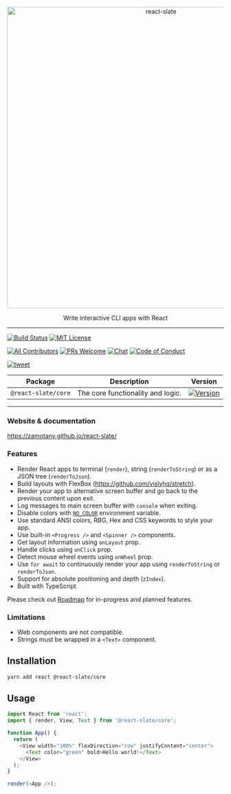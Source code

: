 <p align="center">
  <img alt="react-slate" src="https://raw.githubusercontent.com/zamotany/react-slate/master/docs/_assets/react_slate_logo.png" width="700">
</p>

<p align="center">
  Write interactive CLI apps with React
</p>

---

[![Build Status][build-badge]][build]
[![MIT License][license-badge]][license]

[![All Contributors](https://img.shields.io/badge/all_contributors-5-orange.svg?style=flat-square)](#contributors)
[![PRs Welcome][prs-welcome-badge]][prs-welcome]
[![Chat][chat-badge]][chat]
[![Code of Conduct][coc-badge]][coc]

[![tweet][tweet-badge]][tweet]

| Package             | Description                       | Version                                                          |
| ------------------- | --------------------------------- | ---------------------------------------------------------------- |
| `@react-slate/core` | The core functionality and logic. | [![Version][react-slate-core-version]][react-slate-core-package] |

---

### Website & documentation

https://zamotany.github.io/react-slate/

### Features

* Render React apps to terminal (`render`), string (`renderToString`) or as a JSON tree (`renderToJson`).
* Build layouts with FlexBox (https://github.com/vislyhq/stretch).
* Render your app to alternative screen buffer and go back to the previous content upon exit.
* Log messages to main screen buffer with `console` when exiting.
* Disable colors with [`NO_COLOR`](https://no-color.org/) environment variable.
* Use standard ANSI colors, RBG, Hex and CSS keywords to style your app.
* Use built-in `<Progress />` and `<Spinner />` components.
* Get layout information using `onLayout` prop.
* Handle clicks using `onClick` prop.
* Detect mouse wheel events using `onWheel` prop.
* Use `for await` to continuously render your app using `renderToString` or `renderToJson`.
* Support for absolute positioning and depth (`zIndex`).
* Built with TypeScript.

Please check out [Roadmap](https://github.com/zamotany/react-slate/issues/99) for in-progress and planned features. 

### Limitations

* Web components are not compatible.
* Strings must be wrapped in a `<Text>` component.

## Installation

```bash
yarn add react @react-slate/core
```

## Usage

```js
import React from 'react';
import { render, View, Text } from '@react-slate/core';

function App() {
  return (
    <View width="100%" flexDirection="row" justifyContent="center">
      <Text color="green" bold>Hello world!</Text>
    </View>
  );
}

render(<App />);
```

<!-- badges (common) -->

[build-badge]: https://img.shields.io/circleci/project/github/zamotany/react-slate/master.svg?style=flat-square
[build]: https://circleci.com/gh/zamotany/react-slate
[license-badge]: https://img.shields.io/npm/l/react-slate.svg?style=flat-square
[license]: https://opensource.org/licenses/MIT
[prs-welcome-badge]: https://img.shields.io/badge/PRs-welcome-brightgreen.svg?style=flat-square
[prs-welcome]: http://makeapullrequest.com
[coc-badge]: https://img.shields.io/badge/code%20of-conduct-ff69b4.svg?style=flat-square
[coc]: https://github.com/zamotany/react-slate/blob/master/CODE_OF_CONDUCT.md
[chat-badge]: https://img.shields.io/badge/chat-discord-brightgreen.svg?style=flat-square&colorB=7289DA&logo=discord
[chat]: https://discord.gg/zwR2Cdh
[tweet-badge]: https://img.shields.io/badge/tweet-react--slate-blue.svg?style=flat-square&colorB=1DA1F2&logo=data:image/png;base64,iVBORw0KGgoAAAANSUhEUgAAABgAAAAUCAYAAACXtf2DAAAAAXNSR0IArs4c6QAAAaRJREFUOBGtlM8rBGEYx3cWtRHJRaKcuMtBSitxkCQ3LtzkP9iUUu5ODspRHLhRLtq0FxeicEBC2cOivcge%2FMgan3fNM8bbzL4zm6c%2BPT%2Fe7%2FO8887svrFYBWbbtgWzsAt3sAcpqJFxxF1QV8oJFqFPFst5dLWQAT87oTgPB7DtziFRT1EA4yZolsFkhwjGYFRO8Op0KD8HVe7unoB6PRTBZG8IctAmG1xrHcfkQ2B55sfI%2ByGMXSBqV71xZ8CWdxBxN6ThFuECDEAL%2Bc9HIzDYumVZ966GZnX0SzCZvEqTbkaGywkyFE6hKAsBPhFQ18uPUqh2ggJ%2BUor%2F4M%2F%2FzOC8g6YzR1i%2F8g4vvSI%2ByD7FFNjexQrjHd8%2BnjABI3AU4Wl16TuF1qANGll81jsi5qu%2Bw6XIsCn4ijhU5FmCJpkV6BGNw410hfSf6JKBQ%2FUFxHGYBnWnmOwDwYQ%2BwzdHqO75HtiAMJfaC7ph32FSRJCENUhDHsLaJkL%2FX4wMF4%2BwA5bgAcrZE4sr0Cu9Jq9fxyrvBHWbNkMD5CEHWTjjT2m6r5D92jfmbbKJEWuMMAAAAABJRU5ErkJggg%3D%3D
[tweet]: https://twitter.com/intent/tweet?text=Check%20out%20react-slate!%20https://github.com/zamotany/react-slate%20%F0%9F%91%8D

<!-- badges (packages) -->

[react-slate-core-version]: https://img.shields.io/npm/v/@react-slate/core.svg?style=flat-square
[react-slate-core-package]: https://www.npmjs.com/package/@react-slate/core
